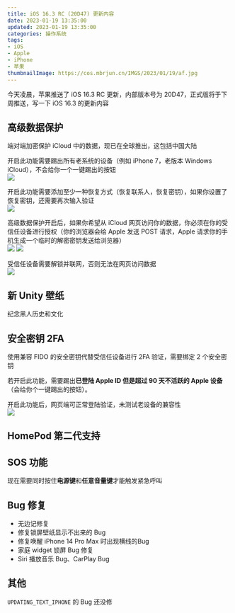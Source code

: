 ```yaml
---
title: iOS 16.3 RC (20D47) 更新内容
date: 2023-01-19 13:35:00
updated: 2023-01-19 13:35:00
categories: 操作系统
tags:
- iOS
- Apple
- iPhone
- 苹果
thumbnailImage: https://cos.mbrjun.cn/IMGS/2023/01/19/af.jpg
---
```

今天凌晨，苹果推送了 iOS 16.3 RC 更新，内部版本号为 20D47，正式版将于下周推送，写一下 iOS 16.3 的更新内容  
<!-- more -->

## 高级数据保护
端对端加密保护 iCloud 中的数据，现已在全球推出，这包括中国大陆  

开启此功能需要踢出所有老系统的设备（例如 iPhone 7，老版本 Windows iCloud），不会给你一个一键踢出的按钮  
![](https://cos.mbrjun.cn/IMGS/2023/01/19/xt.jpg)

开启此功能需要添加至少一种恢复方式（恢复联系人，恢复密钥），如果你设置了恢复密钥，还需要再次输入验证  
![](https://cos.mbrjun.cn/IMGS/2023/01/19/de.jpg)

高级数据保护开启后，如果你希望从 iCloud 网页访问你的数据，你必须在你的受信任设备进行授权（你的浏览器会给 Apple 发送 POST 请求，Apple 请求你的手机生成一个临时的解密密钥发送给浏览器）  
![](https://cos.mbrjun.cn/IMGS/2023/01/19/ze.jpg)
![](https://cos.mbrjun.cn/IMGS/2023/01/19/re.jpg)

受信任设备需要解锁并联网，否则无法在网页访问数据  
![](https://cos.mbrjun.cn/IMGS/2023/01/19/zr.jpg)

## 新 Unity 壁纸
纪念黑人历史和文化

## 安全密钥 2FA
使用兼容 FIDO 的安全密钥代替受信任设备进行 2FA 验证，需要绑定 2 个安全密钥  

若开启此功能，需要踢出**已登陆 Apple ID 但是超过 90 天不活跃的 Apple 设备**（会给你个一键踢出的按钮）。 

开启此功能后，网页端可正常登陆验证，未测试老设备的兼容性  
![](https://cos.mbrjun.cn/IMGS/2023/01/19/sj.jpg)

## HomePod 第二代支持

## SOS 功能
现在需要同时按住**电源键**和**任意音量键**才能触发紧急呼叫

## Bug 修复
- 无边记修复
- 修复锁屏壁纸显示不出来的 Bug
- 修复唤醒 iPhone 14 Pro Max 时出现横线的Bug
- 家庭 widget 锁屏 Bug 修复
- Siri 播放音乐 Bug、CarPlay Bug

## 其他
``UPDATING_TEXT_IPHONE`` 的 Bug 还没修